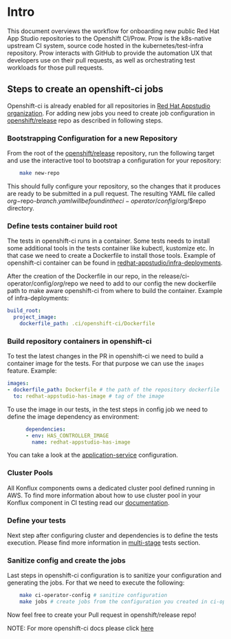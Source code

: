 # Intro

This document overviews the workflow for onboarding new public Red Hat App Studio repositories to the Openshift CI/Prow. Prow is the k8s-native upstream CI system, source code hosted in the kubernetes/test-infra repository. Prow interacts with GitHub to provide the automation UX that developers use on their pull requests, as well as orchestrating test workloads for those pull requests.

## Steps to create an openshift-ci jobs

Openshift-ci is already enabled for all repositories in [Red Hat Appstudio organization](https://github.com/redhat-appstudio). For adding new jobs you need to create job configuration in [openshift/release](https://github.com/openshift/release) repo as described in following steps.

### Bootstrapping Configuration for a new Repository

From the root of the [openshift/release](https://github.com/openshift/release) repository, run the following target and use the interactive tool to bootstrap a configuration for your repository:

``` bash
    make new-repo
```

This should fully configure your repository, so the changes that it produces are ready to be submitted in a pull request. The resulting YAML file called $org-$repo-$branch.yaml will be found in the ci-operator/config/$org/$repo directory.

### Define tests container build root

The tests in openshift-ci runs in a container. Some tests needs to install some additional tools in the tests container like kubectl, kustomize etc. In that case we need to create a Dockerfile to install those tools. Example of openshift-ci container can be found in [redhat-appstudio/infra-deployments]( https://github.com/redhat-appstudio/infra-deployments/blob/main/.ci/openshift-ci/Dockerfile).

After the creation of the Dockerfile in our repo, in the release/ci-operator/config/$org/$repo we need to add to our config the new dockerfile path to make aware openshift-ci from where to build the container. Example of infra-deployments:

```yaml
build_root:
  project_image:
    dockerfile_path: .ci/openshift-ci/Dockerfile
```

### Build repository containers in openshift-ci

To test the latest changes in the PR in openshift-ci we need to build a container image for the tests. For that purpose we can use the `images` feature. Example:

```yaml
images:
- dockerfile_path: Dockerfile # the path of the repository dockerfile
  to: redhat-appstudio-has-image # tag of the image
```

To use the image in our tests, in the test steps in config job we need to define the image dependency as environment:

```yaml
      dependencies:
      - env: HAS_CONTROLLER_IMAGE
        name: redhat-appstudio-has-image
```

You can take a look at the [application-service](https://github.com/openshift/release/blob/master/ci-operator/config/redhat-appstudio/application-service/redhat-appstudio-application-service-main.yaml) configuration.

### Cluster Pools

All Konflux components owns a dedicated cluster pool defined running in AWS. To find more information about how to use cluster pool in your Konflux component in CI testing read our [documentation](https://github.com/openshift/release/blob/master/clusters/hive/pools/rhtap/Readme.md).

### Define your tests

Next step after configuring cluster and dependencies is to define the tests execution. Please find more information in [multi-stage](https://docs.ci.openshift.org/docs/architecture/step-registry/) tests section.

### Sanitize config and create the jobs

Last steps in openshift-ci configuration is to sanitize your configuration and generating the jobs. For that we need to execute the following:

```bash
    make ci-operator-config # sanitize configuration
    make jobs # create jobs from the configuration you created in ci-operator/config/$org/$repo after executing make new-repo
```

Now feel free to create your Pull request in openshift/release repo!

NOTE: For more openshift-ci docs please click [here](https://docs.ci.openshift.org/docs/)
